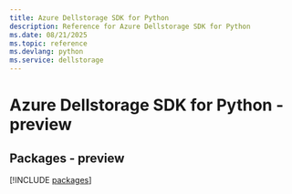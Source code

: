```yaml
---
title: Azure Dellstorage SDK for Python
description: Reference for Azure Dellstorage SDK for Python
ms.date: 08/21/2025
ms.topic: reference
ms.devlang: python
ms.service: dellstorage
---
```

# Azure Dellstorage SDK for Python - preview
## Packages - preview
[!INCLUDE [packages](dellstorage-index.md)]